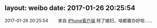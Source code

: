 layout: weibo
date: 2017-01-26 20:25:54
---
<meta name="referrer" content="no-referrer" />

2017-01-26 20:25:54  &nbsp;&nbsp;&nbsp;&nbsp;&nbsp;&nbsp; 来自 <a href="http://app.weibo.com/t/feed/9ksdit" rel="nofollow">iPhone客户端</a>
除了媳妇，啥都置办好啦…… ​​​
